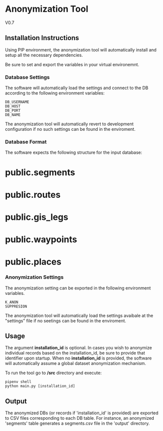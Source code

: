# Anonymization Tool

V0.7


## Installation Instructions

Using PIP environment, the anonymization tool will automatically install and setup all the necessary dependencies. 

Be sure to set and export the variables in your virtual environemnt. 

### Database Settings

The software will automatically load the settings and connect to the DB according to the following environment variables:

	DB_USERNAME
	DB_HOST
	DB_PORT
	DB_NAME

The anonymization tool will automatically revert to development configuration if no such settings can be found in the enviroment. 

### Database Format

The software expects the following structure for the input database:

# public.segments


# public.routes


# public.gis_legs


# public.waypoints


# public.places



### Anonymization Settings

The anonymization setting can be exported in the following environment variables.

	K_ANON
	SUPPRESION

The anonymization tool will automatically load the settings avaibale at the "settings" file if no seetings can be found in the enviroment.


## Usage

The argument **installation_id** is optional. 
In cases you wish to anonymize individual records based on the installation_id, be sure to provide that identifier upon startup. 
When no **installation_id** is provided, the software will automatically assume a global dataset anonymization mechanism.

To run the tool go to **/src** directory and execute:

    pipenv shell
    python main.py [installation_id]


## Output

The anonymized DBs (or records if 'installation_id' is provided) are exported to CSV files corresponding to each DB table. For instance, an anonymized 'segments' table generates a segments.csv file in the 'output' directory.


